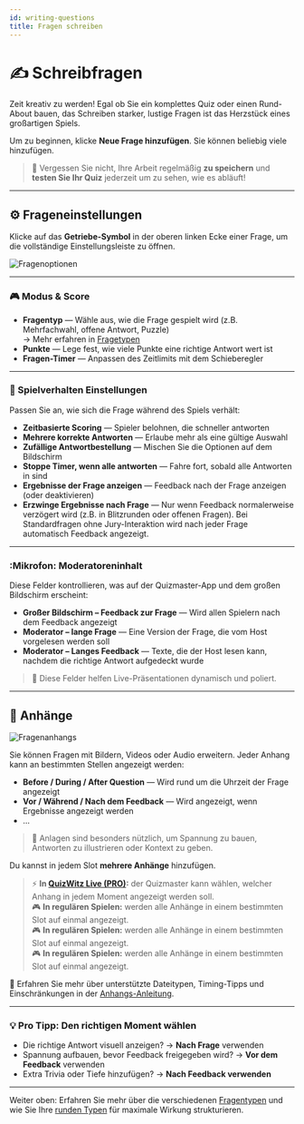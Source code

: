 ```yaml
---
id: writing-questions
title: Fragen schreiben
---
```


# ✍️ Schreibfragen

Zeit kreativ zu werden! Egal ob Sie ein komplettes Quiz oder einen Rund-About bauen, das Schreiben starker, lustige Fragen ist das Herzstück eines großartigen Spiels.

Um zu beginnen, klicke **Neue Frage hinzufügen**. Sie können beliebig viele hinzufügen.

> 💾 Vergessen Sie nicht, Ihre Arbeit regelmäßig **zu speichern** und **testen Sie Ihr Quiz** jederzeit um zu sehen, wie es abläuft!

---

## ⚙️ Frageneinstellungen

Klicke auf das **Getriebe-Symbol** in der oberen linken Ecke einer Frage, um die vollständige Einstellungsleiste zu öffnen.

![Fragenoptionen](/images/question-options.png)

---

### 🎮 Modus & Score

- **Fragentyp** — Wähle aus, wie die Frage gespielt wird (z.B. Mehrfachwahl, offene Antwort, Puzzle)\
  → Mehr erfahren in [Fragetypen](../question-types/000-question-types.md)
- **Punkte** — Lege fest, wie viele Punkte eine richtige Antwort wert ist
- **Fragen-Timer** — Anpassen des Zeitlimits mit dem Schieberegler

---

### 🧩 Spielverhalten Einstellungen

Passen Sie an, wie sich die Frage während des Spiels verhält:

- **Zeitbasierte Scoring** — Spieler belohnen, die schneller antworten
- **Mehrere korrekte Antworten** — Erlaube mehr als eine gültige Auswahl
- **Zufällige Antwortbestellung** — Mischen Sie die Optionen auf dem Bildschirm
- **Stoppe Timer, wenn alle antworten** — Fahre fort, sobald alle Antworten in sind
- **Ergebnisse der Frage anzeigen** — Feedback nach der Frage anzeigen (oder deaktivieren)
- **Erzwinge Ergebnisse nach Frage** — Nur wenn Feedback normalerweise verzögert wird (z.B. in Blitzrunden oder offenen Fragen). Bei Standardfragen ohne Jury-Interaktion wird nach jeder Frage automatisch Feedback angezeigt.

---

### :Mikrofon: Moderatoreninhalt

Diese Felder kontrollieren, was auf der Quizmaster-App und dem großen Bildschirm erscheint:

- **Großer Bildschirm – Feedback zur Frage** — Wird allen Spielern nach dem Feedback angezeigt
- **Moderator – lange Frage** — Eine Version der Frage, die vom Host vorgelesen werden soll
- **Moderator – Langes Feedback** — Texte, die der Host lesen kann, nachdem die richtige Antwort aufgedeckt wurde

> 📝 Diese Felder helfen Live-Präsentationen dynamisch und poliert.

---

## 📎 Anhänge

![Fragenanhangs](/images/question-attachments.png)

Sie können Fragen mit Bildern, Videos oder Audio erweitern. Jeder Anhang kann an bestimmten Stellen angezeigt werden:

- **Before / During / After Question** — Wird rund um die Uhrzeit der Frage angezeigt
- **Vor / Während / Nach dem Feedback** — Wird angezeigt, wenn Ergebnisse angezeigt werden
- ...

> 🧠 Anlagen sind besonders nützlich, um Spannung zu bauen, Antworten zu illustrieren oder Kontext zu geben.

Du kannst in jedem Slot **mehrere Anhänge** hinzufügen.

> ⚡ **In [QuizWitz Live (PRO)](../quizmaster/001-introduction.md):** der Quizmaster kann wählen, welcher Anhang in jedem Moment angezeigt werden soll.\
> 🎮 **In regulären Spielen:** werden alle Anhänge in einem bestimmten Slot auf einmal angezeigt.\
> 🎮 **In regulären Spielen:** werden alle Anhänge in einem bestimmten Slot auf einmal angezeigt.\
> 🎮 **In regulären Spielen:** werden alle Anhänge in einem bestimmten Slot auf einmal angezeigt.

📘 Erfahren Sie mehr über unterstützte Dateitypen, Timing-Tipps und Einschränkungen in der [Anhangs-Anleitung](../editor/006-attachments.md).

---

### 💡 Pro Tipp: Den richtigen Moment wählen

- Die richtige Antwort visuell anzeigen? → **Nach Frage** verwenden
- Spannung aufbauen, bevor Feedback freigegeben wird? → **Vor dem Feedback** verwenden
- Extra Trivia oder Tiefe hinzufügen? → **Nach Feedback verwenden**

---

Weiter oben: Erfahren Sie mehr über die verschiedenen [Fragentypen](../question-types/000-question-types.md) und wie Sie Ihre [runden Typen](../round-types/000-round-types.md) für maximale Wirkung strukturieren.

